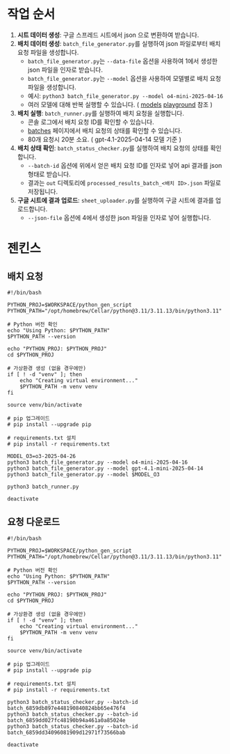
# 작업 순서

1. **시트 데이터 생성**: 구글 스프레드 시트에서 json 으로 변환하여 받습니다.
2. **배치 데이터 생성**: `batch_file_generator.py`를 실행하여 json 파일로부터 배치 요청 파일을 생성합니다.
    - `batch_file_generator.py`는 `--data-file` 옵션을 사용하여 1에서 생성한 json 파일을 인자로 받습니다.
    - `batch_file_generator.py`는 `--model` 옵션을 사용하여 모델별로 배치 요청 파일을 생성합니다.
    - 예시: `python3 batch_file_generator.py --model o4-mini-2025-04-16`
    - 여러 모델에 대해 반복 실행할 수 있습니다. ( [models](https://platform.openai.com/docs/models) [playground](https://platform.openai.com/playground/prompts) 참조 )
3. **배치 실행**: `batch_runner.py`를 실행하여 배치 요청을 실행합니다.
    - 콘솔 로그에서 배치 요청 ID를 확인할 수 있습니다.
    - [batches](https://platform.openai.com/batches) 페이지에서 배치 요청의 상태를 확인할 수 있습니다.
    - 80개 요청시 20분 소요. ( gpt-4.1-2025-04-14 모델 기준 )
4. **배치 상태 확인**: `batch_status_checker.py`를 실행하여 배치 요청의 상태를 확인합니다.
    - `--batch-id` 옵션에 위에서 얻은 배치 요청 ID를 인자로 넣어 api 결과를 json 형태로 받습니다.
    - 결과는 `out` 디렉토리에 `processed_results_batch_<배치 ID>.json` 파일로 저장됩니다.
5. **구글 시트에 결과 업로드**: `sheet_uploader.py`를 실행하여 구글 시트에 결과를 업로드합니다.
    - `--json-file` 옵션에 4에서 생성한 json 파일을 인자로 넣어 실행합니다.

# 젠킨스

## 배치 요청

```shell
#!/bin/bash

PYTHON_PROJ=$WORKSPACE/python_gen_script
PYTHON_PATH="/opt/homebrew/Cellar/python@3.11/3.11.13/bin/python3.11"

# Python 버전 확인
echo "Using Python: $PYTHON_PATH"
$PYTHON_PATH --version

echo "PYTHON_PROJ: $PYTHON_PROJ"
cd $PYTHON_PROJ

# 가상환경 생성 (없을 경우에만)
if [ ! -d "venv" ]; then
    echo "Creating virtual environment..."
    $PYTHON_PATH -m venv venv
fi

source venv/bin/activate

# pip 업그레이드
# pip install --upgrade pip

# requirements.txt 설치
# pip install -r requirements.txt

MODEL_O3=o3-2025-04-26
python3 batch_file_generator.py --model o4-mini-2025-04-16
python3 batch_file_generator.py --model gpt-4.1-mini-2025-04-14
python3 batch_file_generator.py --model $MODEL_O3

python3 batch_runner.py

deactivate
```

## 요청 다운로드

```shell
#!/bin/bash

PYTHON_PROJ=$WORKSPACE/python_gen_script
PYTHON_PATH="/opt/homebrew/Cellar/python@3.11/3.11.13/bin/python3.11"

# Python 버전 확인
echo "Using Python: $PYTHON_PATH"
$PYTHON_PATH --version

echo "PYTHON_PROJ: $PYTHON_PROJ"
cd $PYTHON_PROJ

# 가상환경 생성 (없을 경우에만)
if [ ! -d "venv" ]; then
    echo "Creating virtual environment..."
    $PYTHON_PATH -m venv venv
fi

source venv/bin/activate

# pip 업그레이드
# pip install --upgrade pip

# requirements.txt 설치
# pip install -r requirements.txt

python3 batch_status_checker.py --batch-id batch_6859db897e448190840824bb65e476f4
python3 batch_status_checker.py --batch-id batch_6859dd027fc48190b94a461a0a85024e
python3 batch_status_checker.py --batch-id batch_6859dd34096081909d12971f73566bab

deactivate
```
